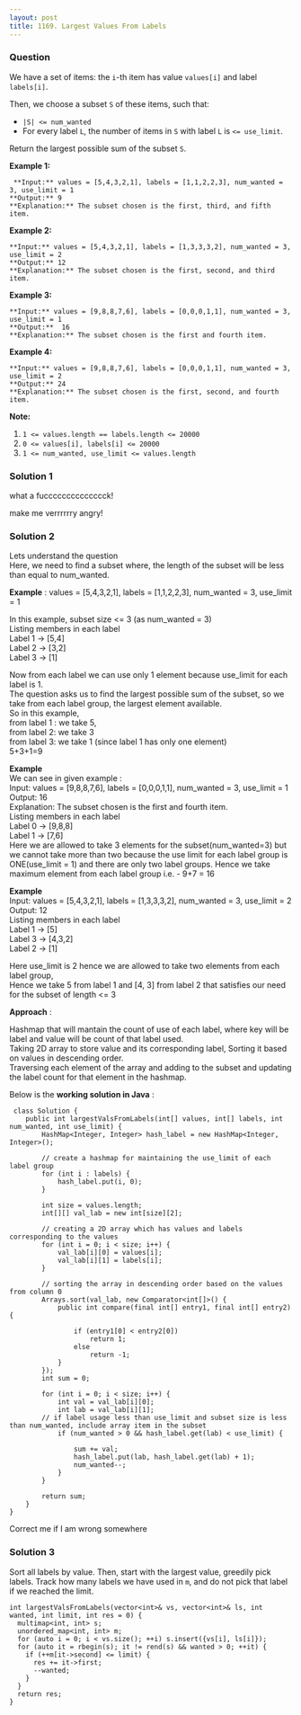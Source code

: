 ```yaml
---
layout: post
title: 1169. Largest Values From Labels
---
```

### Question
We have a set of items: the `i`-th item has value `values[i]` and label
`labels[i]`.

Then, we choose a subset `S` of these items, such that:

  * `|S| <= num_wanted`
  * For every label `L`, the number of items in `S` with label `L` is `<= use_limit`.

Return the largest possible sum of the subset `S`.



 **Example 1:**

    
    
     **Input:** values = [5,4,3,2,1], labels = [1,1,2,2,3], num_wanted = 3, use_limit = 1
    **Output:** 9
    **Explanation:** The subset chosen is the first, third, and fifth item.
    

**Example 2:**

    
    
    **Input:** values = [5,4,3,2,1], labels = [1,3,3,3,2], num_wanted = 3, use_limit = 2
    **Output:** 12
    **Explanation:** The subset chosen is the first, second, and third item.
    

**Example 3:**

    
    
    **Input:** values = [9,8,8,7,6], labels = [0,0,0,1,1], num_wanted = 3, use_limit = 1
    **Output:**  16
    **Explanation:** The subset chosen is the first and fourth item.
    

**Example 4:**

    
    
    **Input:** values = [9,8,8,7,6], labels = [0,0,0,1,1], num_wanted = 3, use_limit = 2
    **Output:** 24
    **Explanation:** The subset chosen is the first, second, and fourth item.
    



 **Note:**

  1. `1 <= values.length == labels.length <= 20000`
  2. `0 <= values[i], labels[i] <= 20000`
  3. `1 <= num_wanted, use_limit <= values.length`

### Solution 1
what a fucccccccccccccck!

make me verrrrrry angry!


### Solution 2
Lets understand the question  
Here, we need to find a subset where, the length of the subset will be less
than equal to num_wanted.

 **Example** : values = [5,4,3,2,1], labels = [1,1,2,2,3], num_wanted = 3,
use_limit = 1

In this example, subset size <= 3 (as num_wanted = 3)  
Listing members in each label  
Label 1 -> [5,4]  
Label 2 -> [3,2]  
Label 3 -> [1]

Now from each label we can use only 1 element because use_limit for each label
is 1.  
The question asks us to find the largest possible sum of the subset, so we
take from each label group, the largest element available.  
So in this example,  
from label 1 : we take 5,  
from label 2: we take 3  
from label 3: we take 1 (since label 1 has only one element)  
5+3+1=9

 **Example**  
We can see in given example :  
Input: values = [9,8,8,7,6], labels = [0,0,0,1,1], num_wanted = 3, use_limit =
1  
Output: 16  
Explanation: The subset chosen is the first and fourth item.  
Listing members in each label  
Label 0 -> [9,8,8]  
Label 1 -> [7,6]  
Here we are allowed to take 3 elements for the subset(num_wanted=3) but we
cannot take more than two because the use limit for each label group is
ONE(use_limit = 1) and there are only two label groups. Hence we take maximum
element from each label group i.e. - 9+7 = 16

 **Example**  
Input: values = [5,4,3,2,1], labels = [1,3,3,3,2], num_wanted = 3, use_limit =
2  
Output: 12  
Listing members in each label  
Label 1 -> [5]  
Label 3 -> [4,3,2]  
Label 2 -> [1]

Here use_limit is 2 hence we are allowed to take two elements from each label
group,  
Hence we take 5 from label 1 and [4, 3] from label 2 that satisfies our need
for the subset of length <= 3

 **Approach** :

Hashmap that will mantain the count of use of each label, where key will be
label and value will be count of that label used.  
Taking 2D array to store value and its corresponding label, Sorting it based
on values in descending order.  
Traversing each element of the array and adding to the subset and updating the
label count for that element in the hashmap.

Below is the **working solution in Java** :

    
    
     class Solution {
        public int largestValsFromLabels(int[] values, int[] labels, int num_wanted, int use_limit) {
            HashMap<Integer, Integer> hash_label = new HashMap<Integer, Integer>();
    
            // create a hashmap for maintaining the use_limit of each label group
    		for (int i : labels) {
    			hash_label.put(i, 0);
    		}
    
    		int size = values.length;
    		int[][] val_lab = new int[size][2];
    
            // creating a 2D array which has values and labels corresponding to the values
    		for (int i = 0; i < size; i++) {
    			val_lab[i][0] = values[i];
    			val_lab[i][1] = labels[i];
    		}
    
            // sorting the array in descending order based on the values from column 0
    		Arrays.sort(val_lab, new Comparator<int[]>() {
    			public int compare(final int[] entry1, final int[] entry2) {
    
    				if (entry1[0] < entry2[0])
    					return 1;
    				else
    					return -1;
    			}
    		});
    		int sum = 0;
    
    		for (int i = 0; i < size; i++) {
    			int val = val_lab[i][0];
    			int lab = val_lab[i][1];
            // if label usage less than use_limit and subset size is less than num_wanted, include array item in the subset
    			if (num_wanted > 0 && hash_label.get(lab) < use_limit) {
    
    				sum += val;
    				hash_label.put(lab, hash_label.get(lab) + 1);
    				num_wanted--;
    			}
    		}
    
    		return sum;
        }
    }
    

Correct me if I am wrong somewhere


### Solution 3
Sort all labels by value. Then, start with the largest value, greedily pick
labels. Track how many labels we have used in `m`, and do not pick that label
if we reached the limit.

    
    
    int largestValsFromLabels(vector<int>& vs, vector<int>& ls, int wanted, int limit, int res = 0) {
      multimap<int, int> s;
      unordered_map<int, int> m;
      for (auto i = 0; i < vs.size(); ++i) s.insert({vs[i], ls[i]});
      for (auto it = rbegin(s); it != rend(s) && wanted > 0; ++it) {
        if (++m[it->second] <= limit) {
          res += it->first;
          --wanted;
        }
      }
      return res;
    }
    




